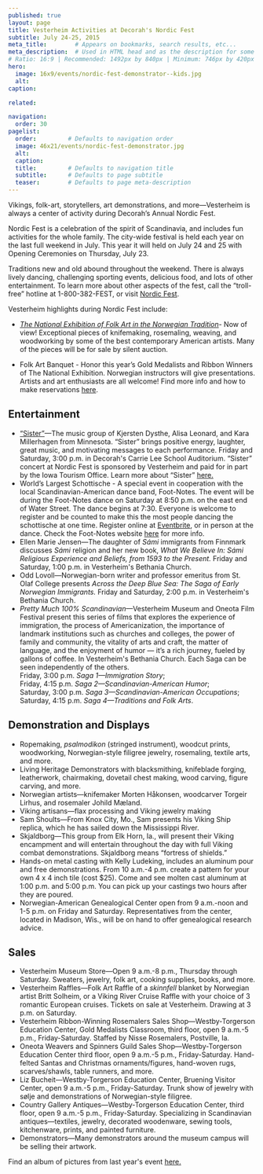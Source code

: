 ```yaml
---
published: true
layout: page
title: Vesterheim Activities at Decorah's Nordic Fest
subtitle: July 24-25, 2015
meta_title:        # Appears on bookmarks, search results, etc...
meta_description:  # Used in HTML head and as the description for some search engines
# Ratio: 16:9 | Recommended: 1492px by 840px | Minimum: 746px by 420px
hero:
  image: 16x9/events/nordic-fest-demonstrator--kids.jpg
  alt: 
caption: 

related:

navigation:
  order: 30
pagelist:
  order:         # Defaults to navigation order
  image: 46x21/events/nordic-fest-demonstrator.jpg
  alt: 
  caption:
  title:         # Defaults to navigation title
  subtitle:      # Defaults to page subtitle
  teaser:        # Defaults to page meta-description  
---
```

Vikings, folk-art, storytellers, art demonstrations, and more—Vesterheim is always a center of activity during Decorah’s Annual Nordic Fest.

Nordic Fest is a celebration of the spirit of Scandinavia, and includes fun activities for the whole family. The city-wide festival is held each year on the last full weekend in July. This year it will held on July 24 and 25 with Opening Ceremonies on Thursday, July 23. 

Traditions new and old abound throughout the weekend. There is always lively dancing, challenging sporting events, delicious food, and lots of other entertainment. To learn more about other aspects of the fest, call the “troll-free” hotline at 1-800-382-FEST, or visit [Nordic Fest](http://www.nordicfest.com/).

Vesterheim highlights during Nordic Fest include:

* [_The National Exhibition of Folk Art in the Norwegian Tradition_](/exhibitions/special/national-exhibition-of-folk-art-in-the-norwegian-tradition/)- Now of view! Exceptional pieces of knifemaking, rosemaling, weaving, and woodworking by some of the best contemporary American artists. Many of the pieces will be for sale by silent auction. 

* Folk Art Banquet - Honor this year’s Gold Medalists and Ribbon Winners of The National Exhibition. Norwegian instructors will give presentations. Artists and art enthusiasts are all welcome! Find more info and how to make reservations [here](http://vesterheim.org/events/annual/folk-art-banquet/).


Entertainment
-------------
* [“Sister”](/events/calendar/2015/07/24/sister/)—The music group of Kjersten Dysthe, Alisa Leonard, and Kara Millerhagen from Minnesota. “Sister” brings positive energy, laughter, great music, and motivating messages to each performance. Friday and Saturday, 3:00 p.m. in Decorah's Carrie Lee School Auditorium. “Sister” concert at Nordic Fest is sponsored by Vesterheim and paid for in part by the Iowa Tourism Office. Learn more about “Sister” [here.](/events/calendar/2015/07/24/sister/)
* World’s Largest Schottische - A special event in cooperation with the local Scandinavian-American dance band, Foot-Notes. The event will be during the Foot-Notes dance on Saturday at 8:50 p.m. on the east end of Water Street. The dance begins at 7:30. Everyone is welcome to register and be counted to make this the most people dancing the schottische at one time. Register online at [Eventbrite](http://www.eventbrite.com/e/worlds-largest-schottische-registration-16965249518?aff=ehomecard), or in person at the dance. Check the Foot-Notes website [here](http://www.footnotes.dance/) for more info. 
* Ellen Marie Jensen—The daughter of _Sámi_ immigrants from Finnmark discusses _Sámi_ religion and her new book, _What We Believe In: Sámi Religious Experience and Beliefs, from 1593 to the Present._ Friday and Saturday, 1:00 p.m. in Vesterheim's Bethania Church.
* Odd Lovoll—Norwegian-born writer and professor emeritus from St. Olaf College presents _Across the Deep Blue Sea: The Saga of Early Norwegian Immigrants._ Friday and Saturday, 2:00 p.m. in Vesterheim's Bethania Church.
* _Pretty Much 100% Scandinavian_—Vesterheim Museum and Oneota Film Festival present this series of films that explores the experience of immigration, the process of Americanization, the importance of landmark institutions such as churches and colleges, the power of family and community, the vitality of arts and craft, the matter of language, and the enjoyment of humor — it’s a rich journey, fueled by gallons of coffee. In Vesterheim's Bethania Church. Each Saga can be seen independently of the others.<br />
Friday, 3:00 p.m. _Saga 1—Immigration Story_;<br />
Friday, 4:15 p.m. _Saga 2—Scandinavian-American Humor_;<br />
Saturday, 3:00 p.m. _Saga 3—Scandinavian-American Occupations_;<br />
Saturday, 4:15 p.m. _Saga 4—Traditions and Folk Arts_. 

Demonstration and Displays
---------------------------
* Ropemaking, _psalmodikon_ (stringed instrument), woodcut prints, woodworking, Norwegian-style filigree jewelry, rosemaling, textile arts, and more.
* Living Heritage Demonstrators with blacksmithing, knifeblade forging, leatherwork, chairmaking, dovetail chest making, wood carving, figure carving, and more.
* Norwegian artists—knifemaker Morten Håkonsen, woodcarver Torgeir Lirhus, and rosemaler Johild Mæland.
* Viking artisans—flax processing and Viking jewelry making
* Sam Shoults—From Knox City, Mo., Sam presents his Viking Ship replica, which he has sailed down the Mississippi River. 
* Skjaldborg—This group from Elk Horn, Ia., will present their Viking encampment and will entertain throughout the day with full Viking combat demonstrations. Skjaldborg means “fortress of shields.” 
* Hands-on metal casting with Kelly Ludeking, includes an aluminum pour and free demonstrations. From 10 a.m.-4 p.m. create a pattern for your own 4 x 4 inch tile (cost $25). Come and see molten cast aluminum at 1:00 p.m. and 5:00 p.m. You can pick up your castings two hours after they are poured.
* Norwegian-American Genealogical Center open from 9 a.m.-noon and 1-5 p.m. on Friday and Saturday. Representatives from the center, located in Madison, Wis., will be on hand to offer genealogical research advice.


Sales
-----
* Vesterheim Museum Store—Open 9 a.m.-8 p.m., Thursday through Saturday. Sweaters, jewelry, folk art, cooking supplies, books, and more. 
* Vesterheim Raffles—Folk Art Raffle of a _skinnfell_ blanket by Norwegian artist Britt Solheim, or a Viking River Cruise Raffle with your choice of 3 romantic European cruises. Tickets on sale at Vesterheim. Drawing at 3 p.m. on Saturday. 
* Vesterheim Ribbon-Winning Rosemalers Sales Shop—Westby-Torgerson Education Center, Gold Medalists Classroom, third floor, open 9 a.m.-5 p.m., Friday-Saturday. Staffed by Nisse Rosemalers, Postville, Ia. 
* Oneota Weavers and Spinners Guild Sales Shop—Westby-Torgerson Education Center third floor, open 9 a.m.-5 p.m., Friday-Saturday. Hand-felted Santas and Christmas ornaments/figures, hand-woven rugs, scarves/shawls, table runners, and more.
* Liz Bucheit—Westby-Torgerson Education Center, Bruening Visitor Center, open 9 a.m.-5 p.m., Friday-Saturday. Trunk show of jewelry with sølje and demonstrations of Norwegian-style filigree. 
* Country Gallery Antiques—Westby-Torgerson Education Center, third floor, open 9 a.m.-5 p.m., Friday-Saturday. Specializing in Scandinavian antiques—textiles, jewelry, decorated woodenware, sewing tools, kitchenware, prints, and painted furniture.
* Demonstrators—Many demonstrators around the museum campus will be selling their artwork.

Find an album of pictures from last year's event [here.](https://www.facebook.com/media/set/?set=a.10152225420784109.1073741869.18263584108&type=3)